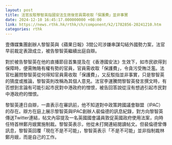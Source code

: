 ```yaml
---
layout: post
title: 法官反駁黎智英指國安法生效後官員需收取「保護費」並非事實
date: 2024-12-10 16:45:17.000000000 +08:00
link: https://news.rthk.hk/rthk/ch/component/k2/1782856-20241210.htm
categories: rthk
---
```


壹傳媒集團創辦人黎智英與《蘋果日報》3間公司涉嫌串謀勾結外國勢力案，法官早前裁定表證成立，被告黎智英繼續出庭自辯。

對於被告黎智英在他的直播節目首集提及在《香港國安法》生效下，如市民欲得到保障時，便需賄賂有權有勢的官員，官員需收取「保護費」，令貪污受賄泛濫。法官杜麗問黎智英從何得知官員需收取「保護費」，又反駁指並非事實，只是黎智英的猜度或推論，黎智英則改稱為其個人意見。法官李運騰問黎智英發言撰文時，有否想到言論有可能引起市民對中港政府的憎恨，被告回答說從沒有想過引起市民對中港政府的憎恨。

黎智英連日自辯，一直表示在審訊前，他不知道對中政策跨國議會聯盟（IPAC）的存在。辯方在庭上展示黎智英與IPAC創辦人裴倫德的訊息紀錄，對方向黎智英傳送Twitter連結，帖文內容提及一名英國國會議員敦促英國政府使用法案，向時任特首林鄭月娥實施制裁。黎智英表示，他從未打開連結閱讀帖文。但裴倫德曾傳訊息，黎智英回覆「現在不是不可能」，黎智英表示「不是不可能」並非指制裁林鄭月娥，而是自己的工作。
